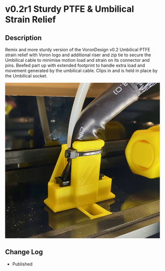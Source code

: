 # v0.2r1 Sturdy PTFE & Umbilical Strain Relief

 ## Description 

Remix and more sturdy version of the VoronDesign v0.2 Umbilical PTFE strain relief with Voron logo and additional riser and zip tie to secure the Umbilical cable to minimise motion load and strain on its connector and pins.
Beefed part up with extended footprint to handle extra load and movement generated by the umbilical cable.  Clips in and is held in place by the Umbilical socket.

![Sturdy_Umbilical_&_PTFE_Strain_Relief.png](images/Sturdy_Umbilical_&_PTFE_Strain_Relief.png)


## Change Log

* Published
